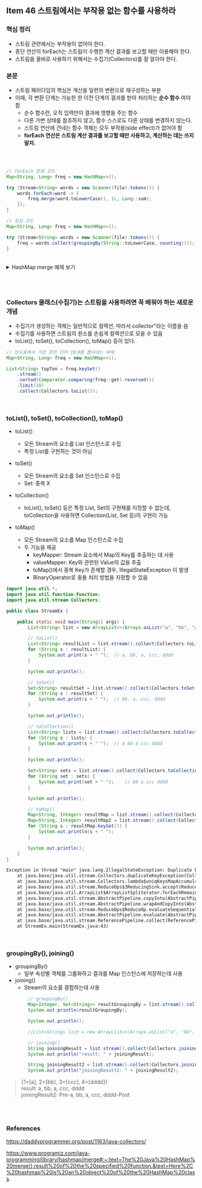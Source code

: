 ## Item 46 스트림에서는 부작용 없는 함수를 사용하라

### 핵심 정리
  - 스트림 관련해서는 부작용이 없어야 한다.
  - 종단 연산의 forEach는 스트림이 수행한 계산 결과를 보고할 때만 이용해야 한다.
  - 스트림을 올바로 사용하기 위해서는 수집기(Collectors)를 잘 알아야 한다.

### 본문
  - 스트림 패러다임의 핵심은 계산을 일련의 변환으로 재구성하는 부분
  - 이때, 각 변환 단계는 가능한 한 이전 단계의 결과를 받아 처리하는 **순수 함수** 여야 함
    - 순수 함수란, 오직 입력만이 결과에 영향을 주는 함수
    - 다른 가변 상태를 참조하지 않고, 함수 스스로도 다른 상태를 변경하지 않는다.
    - 스트림 연산에 건네는 함수 객체는 모두 부작용(side effect)가 없어야 함
    - **forEach 연산은 스트림 계산 결과를 보고할 때만 사용하고, 계산하는 데는 쓰지 말자.**

<br>

```java

// forEach 문제 코드
Map<String, Long> freq = new HashMap<>();

try (Stream<String> words = new Scanner(file).tokens()) {
    words.forEach(word -> {
        freq.merge(word.toLowerCase(), 1L, Long::sum);
    });
}

// 정상 코드
Map<String, Long> freq = new HashMap<>();

try (Stream<String> words = new Scanner(file).tokens()) {
    freq = words.collect(groupingBy(String::toLowerCase, counting()));
}
```

<br>

<details>
  <summary>HashMap merge 예제 보기</summary>
  
  ```java
  public V merge(K key, V value,
                   BiFunction<? super V, ? super V, ? extends V> remappingFunction) {
                   
  @FunctionalInterface
  public interface BiFunction<T, U, R> {

    /**
     * Applies this function to the given arguments.
     *
     * @param t the first function argument
     * @param u the second function argument
     * @return the function result
     */
    R apply(T t, U u);                   
  ```

  - Key: value와 연관 있는 key
  - Value: Key와 연관 있는 value
  - remappingFunction: key에 해당하는 value가 존재하는 경우 key와 연관된 결과
    - BiFunction => T, U를 받고 R을 리턴
  - return(V): key와 연관된 새로운 value를 리턴, 만약 key와 관련된 value가 없을 경우 null을 리턴

<br><br>

```java
        Map<String, Integer> prices = new HashMap<>();

        prices.put("Apple", 200);
        prices.put("Banana", 300);
        prices.put("Orange", 150);
        System.out.println("HashMap: " + prices);
        
        // Ex1) HashMap merge() to insert new Entry
        int returnValue = prices.merge("Melon", 100, (oldValue, newValue) -> oldValue + newValue);  // Integer::sum
        System.out.println("Price of Melon: " + returnValue);
        System.out.println("mergeHashMap: " + prices);
        
```
> HashMap: {Apple=200, Orange=150, Banana=300}  
> Price of Melon: 100  
> mergeHashMap: {Apple=200, Orange=150, Melon=100, Banana=300}

<br><br>

```java
        // Ex2) HashMap merge() to insert Entry with Duplicate Key
        // key를 Melon => Apple로 변경
        int returnValue = prices.merge("Apple", 100, (oldValue, newValue) -> oldValue + newValue);  // Integer::sum
        System.out.println("Price of Apple: " + returnValue);
        System.out.println("mergeHashMap: " + prices);
```
> HashMap: {Apple=200, Orange=150, Banana=300}  
> Price of Apple: 300  
> mergeHashMap: {Apple=300, Orange=150, Banana=300}
 
<br><br>

```java
        // Ex3) HashMap merge() to Merge two HashMaps
        Map<String, Integer> prices1 = new HashMap<>();

        prices1.put("Apple", 200);
        prices1.put("Banana", 300);
        System.out.println("HashMap 1: " + prices1);

        Map<String, Integer> prices2 = new HashMap<>();
        prices2.put("Orange", 150);
        prices2.put("Apple", 400);
        System.out.println("HashMap 2: " + prices2);

        prices2.forEach((key, value) ->
                prices1.merge(key, value, (oldValue, newValue) -> oldValue + newValue));
        System.out.println("Merged HashMap: " + prices1);
	
	
	default void forEach(BiConsumer<? super K, ? super V> action) {
	
	@FunctionalInterface
	public interface BiConsumer<T, U> {

    	/**	
     	* Performs this operation on the given arguments.
     	*
     	* @param t the first input argument
     	* @param u the second input argument
     	*/
   	void accept(T t, U u);
```
>HashMap 1: {Apple=200, Banana=300}  
>HashMap 2: {Apple=400, Orange=150}  
>Merged HashMap: {Apple=600, Orange=150, Banana=300}  

</details>  

<br><br>

### Collectors 클래스(수집기)는 스트림을 사용하려면 꼭 배워야 하는 새로운 개념
  - 수집기가 생성하는 객체는 일반적으로 컬렉션, 따라서 collector"라는 이름을 씀
  - 수집기를 사용하면 스트림의 원소를 손쉽게 컬렉션으로 모을 수 있음
  - toList(), toSet(), toCollection(), toMap() 등이 있다.
  
  
```java
// 빈도표에서 가장 흔한 단어 10개를 뽑아내는 예제
Map<String, Long> freq = new HashMap<>();

List<String> topTen = freq.keySet()
    .stream()
    .sorted(Comparator.comparing(freq::get).reversed())
    .limit(10)
    .collect(Collectors.toList());
```

<br>

### toList(), toSet(), toCollection(), toMap()
  - toList()
    - 모든 Stream의 요소를 List 인스턴스로 수집
    - 특정 List를 구현하는 것이 아님
    
  - toSet()
    - 모든 Stream의 요소를 Set 인스턴스로 수집
    - Set: 중복 X
  
  - toCollection()
    - toList(), toSet() 등은 특정 List, Set의 구현체를 지정할 수 없는데, toCollection을 사용하면 Collection(List, Set 등)의 구현이 가능
  
  - toMap()
    - 모든 Stream의 요소를 Map 인스턴스로 수집
    - 두 기능을 제공
      - keyMapper: Stream 요소에서 Map의 Key를 추출하는 데 사용
      - valueMapper: Key와 관련된 Value의 값을 추출
      - toMap()에서 중복 Key가 존재할 경우, IllegalStateException 이 발생
      - BinaryOperator로 충돌 처리 방법을 지정할 수 있음

```java
import java.util.*;
import java.util.function.Function;
import java.util.stream.Collectors;

public class StreamEx {

    public static void main(String[] args) {
        List<String> list = new ArrayList<>(Arrays.asList("a", "bb", "a", "ccc", "dddd"));

        // toList()
        List<String> resultList = list.stream().collect(Collectors.toList());
        for (String s : resultList) {
            System.out.print(s + " ");  // a, bb, a, ccc, dddd
        }

        System.out.println();

        // toSet()
        Set<String> resultSet = list.stream().collect(Collectors.toSet());
        for (String s : resultSet) {
            System.out.print(s + " ");  // bb, a, ccc, dddd
        }

        System.out.println();

        // toCollection()
        List<String> lists = list.stream().collect(Collectors.toCollection(LinkedList::new));
        for (String s : lists) {
            System.out.print(s + " ");  // a bb a ccc dddd
        }

        System.out.println();

        Set<String> sets = list.stream().collect(Collectors.toCollection(HashSet::new));
        for (String set : sets) {
            System.out.print(set + " ");    // bb a ccc dddd
        }

        System.out.println();

        // toMap()
        Map<String, Integer> resultMap = list.stream().collect(Collectors.toMap(Function.identity(), String::length, (item, identicalItem) -> item));
        Map<String, Integer> resultMap2 = list.stream().collect(Collectors.toMap(Function.identity(), String::length));
        for (String s : resultMap.keySet()) {
            System.out.println(s + " ");
        }

        System.out.println();
    }
}


```

```html
Exception in thread "main" java.lang.IllegalStateException: Duplicate key a (attempted merging values 1 and 1)
	at java.base/java.util.stream.Collectors.duplicateKeyException(Collectors.java:133)
	at java.base/java.util.stream.Collectors.lambda$uniqKeysMapAccumulator$1(Collectors.java:180)
	at java.base/java.util.stream.ReduceOps$3ReducingSink.accept(ReduceOps.java:169)
	at java.base/java.util.ArrayList$ArrayListSpliterator.forEachRemaining(ArrayList.java:1655)
	at java.base/java.util.stream.AbstractPipeline.copyInto(AbstractPipeline.java:484)
	at java.base/java.util.stream.AbstractPipeline.wrapAndCopyInto(AbstractPipeline.java:474)
	at java.base/java.util.stream.ReduceOps$ReduceOp.evaluateSequential(ReduceOps.java:913)
	at java.base/java.util.stream.AbstractPipeline.evaluate(AbstractPipeline.java:234)
	at java.base/java.util.stream.ReferencePipeline.collect(ReferencePipeline.java:578)
	at StreamEx.main(StreamEx.java:43)
```

<br>

### groupingBy(), joining()
  - groupingBy()
    - 일부 속성별 객체를 그룹화하고 결과를 Map 인스턴스에 저장하는데 사용
  - joining()
    - Stream<String>의 요소를 결합하는데 사용

```java
        // groupingBy()
        Map<Integer, Set<String>> resultGroupingBy = list.stream().collect(Collectors.groupingBy(String::length, Collectors.toSet()));
        System.out.println(resultGroupingBy);

        System.out.println();

        //List<String> list = new ArrayList<>(Arrays.asList("a", "bb", "a", "ccc", "dddd"));

        // joining()
        String joiningResult = list.stream().collect(Collectors.joining(", "));
        System.out.println("result: " + joiningResult);

        String joiningResult2 = list.stream().collect(Collectors.joining(", ", "Pre-", "-Post"));
        System.out.println("joiningResult2: " + joiningResult2);
```
> {1=[a], 2=[bb], 3=[ccc], 4=[dddd]}  
> result: a, bb, a, ccc, dddd  
> joiningResult2: Pre-a, bb, a, ccc, dddd-Post

<br><br>

### References
https://daddyprogrammer.org/post/1163/java-collectors/  

https://www.programiz.com/java-programming/library/hashmap/merge#:~:text=The%20Java%20HashMap%20merge(),result%20of%20the%20specified%20function.&text=Here%2C%20hashmap%20is%20an%20object%20of%20the%20HashMap%20class.
